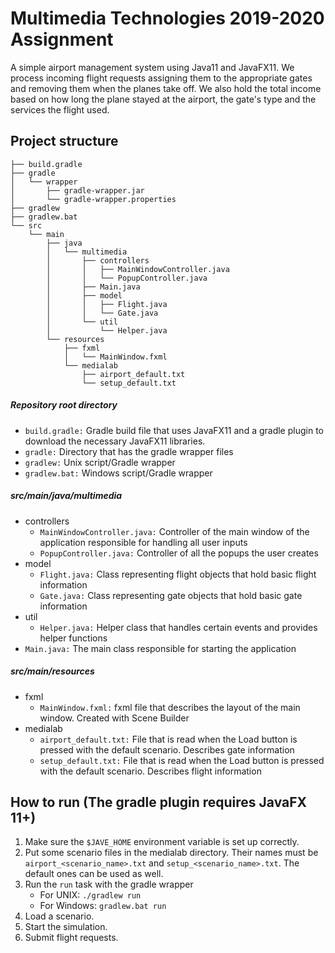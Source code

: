 # Multimedia Technologies 2019-2020 Assignment
A simple airport management system using Java11 and JavaFX11. We process incoming flight requests assigning them to the appropriate gates and removing them when the planes take off. We also hold the total income based on how long the plane stayed at the airport, the gate's type and the services the flight used.
## Project structure
```
├── build.gradle
├── gradle
│   └── wrapper
│       ├── gradle-wrapper.jar
│       └── gradle-wrapper.properties
├── gradlew
├── gradlew.bat
└── src
    └── main
        ├── java
        │   └── multimedia
        │       ├── controllers
        │       │   ├── MainWindowController.java
        │       │   └── PopupController.java
        │       ├── Main.java
        │       ├── model
        │       │   ├── Flight.java
        │       │   └── Gate.java
        │       └── util
        │           └── Helper.java
        └── resources
            ├── fxml
            │   └── MainWindow.fxml
            └── medialab
                ├── airport_default.txt
                └── setup_default.txt
```
##### Repository root directory
* `build.gradle:` Gradle build file that uses JavaFX11 and a gradle plugin to download the necessary JavaFX11 libraries.
* `gradle:` Directory that has the gradle wrapper files
* `gradlew:` Unix script/Gradle wrapper
* `gradlew.bat:` Windows script/Gradle wrapper
##### src/main/java/multimedia
* controllers
    * `MainWindowController.java:` Controller of the main window of the application responsible for handling all user inputs
    * `PopupController.java:` Controller of all the popups the user creates
* model
    * `Flight.java:` Class representing flight objects that hold basic flight information
    * `Gate.java:` Class representing gate objects that hold basic gate information
* util
    * `Helper.java:` Helper class that handles certain events and provides helper functions
* `Main.java:` The main class responsible for starting the application
##### src/main/resources
* fxml
    * `MainWindow.fxml:` fxml file that describes the layout of the main window. Created with Scene Builder
* medialab
    * `airport_default.txt:` File that is read when the Load button is pressed with the default scenario. Describes gate information
    * `setup_default.txt:` File that is read when the Load button is pressed with the default scenario. Describes flight information
## How to run (The gradle plugin requires JavaFX 11+)
1. Make sure the `$JAVE_HOME` environment variable is set up correctly.
2. Put some scenario files in the medialab directory. Their names must be `airport_<scenario_name>.txt` and `setup_<scenario_name>.txt`. The default ones can be used as well.
3. Run the `run` task with the gradle wrapper
    * For UNIX: `./gradlew run`
    * For Windows: `gradlew.bat run`
4. Load a scenario.
5. Start the simulation.
6. Submit flight requests.
